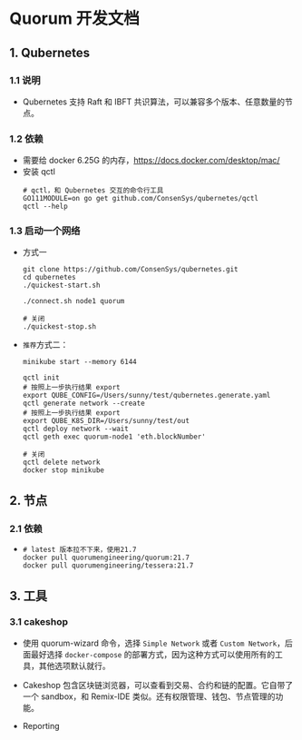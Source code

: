 # Quorum 开发文档

## 1. Qubernetes

### 1.1 说明

- Qubernetes 支持 Raft 和 IBFT 共识算法，可以兼容多个版本、任意数量的节点。

### 1.2 依赖
- 需要给 docker 6.25G 的内存，<https://docs.docker.com/desktop/mac/>
- 安装 qctl
	```shell
	# qctl，和 Qubernetes 交互的命令行工具
	GO111MODULE=on go get github.com/ConsenSys/qubernetes/qctl
	qctl --help
	```

### 1.3 启动一个网络
- 方式一
	```shell
	git clone https://github.com/ConsenSys/qubernetes.git
	cd qubernetes
	./quickest-start.sh
	
	./connect.sh node1 quorum

	# 关闭
	./quickest-stop.sh
	```

- `推荐`方式二：
	```shell
	minikube start --memory 6144

	qctl init
	# 按照上一步执行结果 export
	export QUBE_CONFIG=/Users/sunny/test/qubernetes.generate.yaml
	qctl generate network --create
	# 按照上一步执行结果 export
	export QUBE_K8S_DIR=/Users/sunny/test/out
	qctl deploy network --wait
	qctl geth exec quorum-node1 'eth.blockNumber'

	# 关闭
	qctl delete network
	docker stop minikube
	```

## 2. 节点

### 2.1 依赖
- 
	```shell
	# latest 版本拉不下来，使用21.7
	docker pull quorumengineering/quorum:21.7
	docker pull quorumengineering/tessera:21.7
	```

## 3. 工具

### 3.1 cakeshop

- 使用 quorum-wizard 命令，选择 `Simple Network` 或者 `Custom Network`，后面最好选择 `docker-compose` 的部署方式，因为这种方式可以使用所有的工具，其他选项默认就行。

- Cakeshop 包含区块链浏览器，可以查看到交易、合约和链的配置。它自带了一个 sandbox，和 Remix-IDE 类似。还有权限管理、钱包、节点管理的功能。

- Reporting














